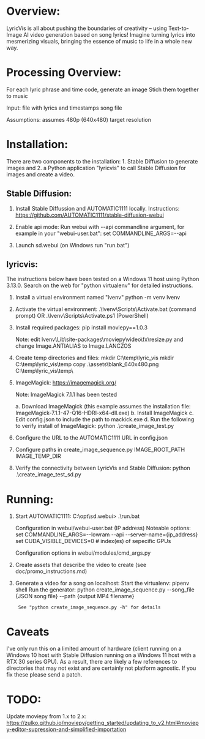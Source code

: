 # Overview:

LyricVis is all about pushing the boundaries of creativity – using Text-to-Image AI video generation based on song lyrics! Imagine turning lyrics into mesmerizing visuals, bringing the essence of music to life in a whole new way.

# Processing Overview:

For each lyric phrase and time code, generate an image
Stich them together to music

Input:
	file with lyrics and timestamps
	song file

Assumptions: assumes 480p (640x480) target resolution

# Installation:

There are two components to the installation: 1. Stable Diffusion to generate images and 2. a Python application "lyricvis" to call Stable Diffusion for images and create a video.

## Stable Diffusion:

1. Install Stable Diffussion and AUTOMATIC1111 locally.
	Instructions: https://github.com/AUTOMATIC1111/stable-diffusion-webui

2. Enable api mode:
	Run webui with --api commandline argument, for example in your "webui-user.bat": set COMMANDLINE_ARGS=--api

2. Launch sd.webui (on Windows run "run.bat")

## lyricvis:

The instructions below have been tested on a Windows 11 host using Python 3.13.0. Search on the web for "python virtualenv" for detailed instructions.

1. Install a virtual environment named "lvenv"
	python -m venv lvenv

2. Activate the virtual environment:
	.\lvenv\Scripts\Activate.bat (command prompt)
	OR
	.\lvenv\Scripts\Activate.ps1 (PowerShell)

3. Install required packages:
	pip install moviepy==1.0.3 

	Note: edit lvenv\Lib\site-packages\moviepy\video\fx\resize.py and change Image.ANTIALIAS to Image.LANCZOS

4. Create temp directories and files:
	mkdir C:\temp\lyric_vis
	mkdir C:\temp\lyric_vis\temp
 	copy .\assets\blank_640x480.png C:\temp\lyric_vis\temp\

5. ImageMagick: https://imagemagick.org/

	Note: ImageMagick 7.1.1 has been tested

	a. Download ImageMagick (this example assumes the installation file: ImageMagick-7.1.1-47-Q16-HDRI-x64-dll.exe)
	b. Install ImageMagick
	c. Edit config.json to include the path to mackick.exe
	d. Run the following to verify install of ImageMagick:
		python .\create_image_test.py

6. Configure the URL to the AUTOMATIC1111 URL in config.json

7. Configure paths in create_image_sequence.py
    IMAGE_ROOT_PATH
	IMAGE_TEMP_DIR

8. Verify the connectivity between LyricVis and Stable Diffusion:
		python .\create_image_test_sd.py

# Running:

1. Start AUTOMATIC1111:
	C:\opt\sd.webui> .\run.bat

	Configuration in webui/webui-user.bat (IP address)
		Noteable options: 
			set COMMANDLINE_ARGS=--lowram --api --server-name={ip_address}
			set CUDA_VISIBLE_DEVICES=0  # index(es) of sepecific GPUs

	Configuration options in webui/modules/cmd_args.py

2. Create assets that describe the video to create (see doc/promo_instructions.md)

3. Generate a video for a song on localhost:
	Start the virtualenv:
		pipenv shell
	Run the generator:
		python create_image_sequence.py --song_file {JSON song file} --path {output MP4 filename}

		See "python create_image_sequence.py -h" for details

# Caveats

I've only run this on a limited amount of hardware (client running on a Windows 10 host with Stable Diffusion running on a Windows 11 host with a RTX 30 series GPU). As a result, there are likely a few references
to directories that may not exist and are certainly not platform agnostic. If you fix these please send a patch.

# TODO:

Update moviepy from 1.x to 2.x:
https://zulko.github.io/moviepy/getting_started/updating_to_v2.html#moviepy-editor-supression-and-simplified-importation
